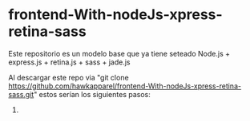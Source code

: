 # frontend-With-nodeJs-xpress-retina-sass

Este repositorio es un modelo base que ya tiene seteado Node.js + express.js + retina.js + sass + jade.js

Al descargar este repo via "git clone https://github.com/hawkapparel/frontend-With-nodeJs-xpress-retina-sass.git"
estos serían los siguientes pasos:

1. 
